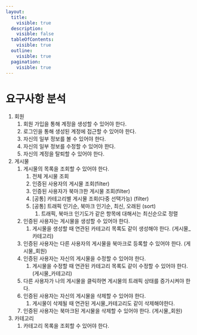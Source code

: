 ```yaml
---
layout:
  title:
    visible: true
  description:
    visible: false
  tableOfContents:
    visible: true
  outline:
    visible: true
  pagination:
    visible: true
---
```


# 요구사항 분석

1. 회원
   1. 회원 가입을 통해 계정을 생성할 수 있어야 한다.
   2. 로그인을 통해 생성된 계정에 접근할 수 있어야 한다.
   3. 자신의 일부 정보를 볼 수 있어야 한다.
   4. 자신의 일부 정보를 수정할 수 있어야 한다.
   5. 자신의 계정을 탈퇴할 수 있어야 한다.
2. 게시물
   1. 게시물의 목록을 조회할 수 있어야 한다.
      1. 전체 게시물 조회
      2. 인증된 사용자의  게시물 조회(filter)
      3. 인증된 사용자가  북마크한 게시물 조회(filter)
      4. \[공통] 카테고리별 게시물 조회(다중 선택가능) (filter)
      5. \[공통] 트래픽 인기순, 북마크 인기순, 최신, 오래된 (sort)
         1. 트래픽, 북마크 인기도가 같은 항목에 대해서는 최신순으로 정렬
   2. 인증된 사용자는 게시물을 생성할 수 있어야 한다.
      1. 게시물을 생성할 때 연관된 카테고리 목록도 같이 생성해야 한다. (게시물\_카테고리)
   3. 인증된 사용자는 다른 사용자의 게시물을 북마크로 등록할 수 있어야 한다. (게시물\_회원)
   4. 인증된 사용자는 자신의 게시물을 수정할 수 있어야 한다.
      1. 게시물을 수정할 때 연관된 카테고리 목록도 같이 수정할 수 있어야 한다.(게시물\_카테고리)
   5. 다른 사용자가 나의 게시물을 클릭하면  게시물의 트래픽 상태를 증가시켜야 한다.
   6. 인증된 사용자는 자신의 게시물을 삭제할 수 있어야 한다.
      1. 게시물이 삭제될 때 연관된 게시물\_카테고리도 같이 삭제해야한다.
   7. 인증된 사용자는 북마크된 게시물을 삭제할 수 있어야 한다. (게시물\_회원)
3. 카테고리
   1. 카테고리 목록을 조회할 수 있어야 한다.

